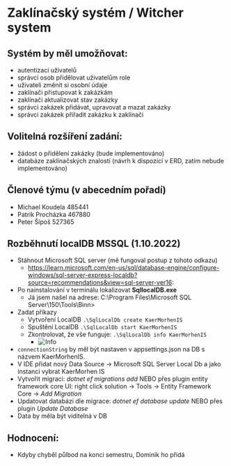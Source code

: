 # Zaklínačský systém / Witcher system

## Systém by měl umožňovat:
- autentizaci uživatelů
- správci osob přidělovat uživatelům role
- uživateli změnit si osobní údaje
- zaklínači přistupovat k zakázkám
- zaklínači aktualizovat stav zakázky
- správci zakázek přidávat, upravovat a mazat zakázky
- správci zakázek přiřadit zakázku k zaklínači

## Volitelná rozšíření zadání:
- žádost o přidělení zakázky (bude implementováno)
- databáze zaklínačských znalostí (návrh k dispozici v ERD, zatím nebude implementováno)

## Členové týmu (v abecedním pořadí)
- Michael Koudela 485441
- Patrik Procházka 467880
- Peter Šípoš 527365

## Rozběhnutí localDB MSSQL (1.10.2022)

* Stáhnout Microsoft SQL server (mě fungoval postup z tohoto odkazu)
  * https://learn.microsoft.com/en-us/sql/database-engine/configure-windows/sql-server-express-localdb?source=recommendations&view=sql-server-ver16:
* Po nainstalování v terminálu lokalizovat **SqllocalDB.exe**
  * Já jsem  našel na adrese: C:\Program Files\Microsoft SQL Server\150\Tools\Binn>
* Zadat příkazy 
  * Vytvoření LocalDB `.\SqlLocalDb create KaerMorhenIS`
  * Spuštění LocalDB `.\SqlLocalDb start KaerMorhenIS`
  * Zkontrolovat, že vše funguje: `.\SqlLocalDb info KaerMorhenIS`
    * ![Info](img.png)
* `connectionString` by měl být nastaven v appsettings.json na DB s názvem KaerMorhenIS.
* V IDE přidat nový Data Source -> Microsoft SQL Server Local Db a jako instanci vybrat KaerMorhen IS
* Vytvořit migraci: *dotnet ef migrations add <jmenomigrace>* NEBO přes plugin entity framework core UI: right click solution -> Tools -> Entity Framework Core -> *Add Migration* 
* Updatovat databázi dle migrace: *dotnet ef database update* NEBO přes plugin *Update Database*
* Data by měla být viditelná v DB

## Hodnocení:
* Kdyby chyběl půlbod na konci semestru, Dominik ho přidá
